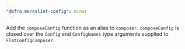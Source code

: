 ```yaml
---
"@bfra.me/eslint-config": minor
---
```


Add the `composeConfig` function as an alias to `composer`. `composeConfig` is closed over the `Config` and `ConfigNames` type arguments supplied to `FlatConfigComposer`.
  
